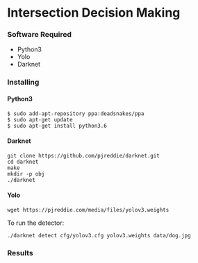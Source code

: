 # Intersection Decision Making




### Software Required
* Python3
* Yolo
* Darknet


### Installing

#### Python3
```
$ sudo add-apt-repository ppa:deadsnakes/ppa
$ sudo apt-get update
$ sudo apt-get install python3.6
```

#### Darknet
```
git clone https://github.com/pjreddie/darknet.git
cd darknet
make
mkdir -p obj
./darknet
```

#### Yolo
```
wget https://pjreddie.com/media/files/yolov3.weights
```

To run the detector:

```
./darknet detect cfg/yolov3.cfg yolov3.weights data/dog.jpg
```


### Results
